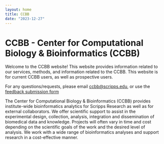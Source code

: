 ```yaml
---
layout: home
title: CCBB 
date: "2023-12-27"
---
```


# CCBB - Center for Computational Biology & Bioinformatics (CCBB)

Welcome to the CCBB website! This website provides information related to our services, methods, and information related to the CCBB. This website is for current CCBB users, as well as prospective users. 

For any questions/requests, please email <a href="mailto:ccbb@scripps.edu">ccbb@scripps.edu</a>, or use the [feedback submission form](./pages/feedback/)

The Center for Computational Biology & Bioinformatics (CCBB) provides institute-wide bioinformatics analytics for Scripps Research as well as for external collaborators. We offer scientific support to assist in the experimental design, collection, analysis, integration and dissemination of biomedical data and knowledge. Projects will often vary in time and cost depending on the scientific goals of the work and the desired level of analysis. We work with a wide range of bioinformatics analyses and support research in a cost-effective manner. 

